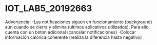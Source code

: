 # IOT_LAB5_20192663
Advertencia:
-Las notificaciones siguen en funcionamiento (background) aún cuando se cierra y elimina (ultimos aplicativos utilizados). Para ello cuenta con un boton adicional (cancelar notificaciones)
-Colocar información calórica coherente (realiza la diferencia hasta negativo)